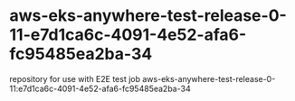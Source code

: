 # aws-eks-anywhere-test-release-0-11-e7d1ca6c-4091-4e52-afa6-fc95485ea2ba-34
repository for use with E2E test job aws-eks-anywhere-test-release-0-11:e7d1ca6c-4091-4e52-afa6-fc95485ea2ba-34

